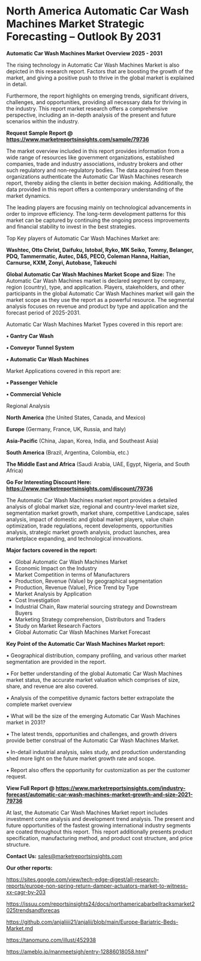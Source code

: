 # North America Automatic Car Wash Machines Market Strategic Forecasting – Outlook By 2031

<Strong> Automatic Car Wash Machines Market Overview 2025 - 2031</strong>

The rising technology in Automatic Car Wash Machines Market is also depicted in this research report. Factors that are boosting the growth of the market, and giving a positive push to thrive in the global market is explained in detail.

Furthermore, the report highlights on emerging trends, significant drivers, challenges, and opportunities, providing all necessary data for thriving in the industry. This report market research offers a comprehensive perspective, including an in-depth analysis of the present and future scenarios within the industry.

<strong>Request Sample Report @ <a href=https://www.marketreportsinsights.com/sample/79736>https://www.marketreportsinsights.com/sample/79736</a></strong>

The market overview included in this report provides information from a wide range of resources like government organizations, established companies, trade and industry associations, industry brokers and other such regulatory and non-regulatory bodies. The data acquired from these organizations authenticate the Automatic Car Wash Machines research report, thereby aiding the clients in better decision making. Additionally, the data provided in this report offers a contemporary understanding of the market dynamics.

The leading players are focusing mainly on technological advancements in order to improve efficiency. The long-term development patterns for this market can be captured by continuing the ongoing process improvements and financial stability to invest in the best strategies.

Top Key players of Automatic Car Wash Machines Market are:

<strong>Washtec, Otto Christ, Daifuku, Istobal, Ryko, MK Seiko, Tommy, Belanger, PDQ, Tammermatic, Autec, D&S, PECO, Coleman Hanna, Haitian, Carnurse, KXM, Zonyi, Autobase, Takeuchi</strong>

<strong><b>Global Automatic Car Wash Machines Market Scope and Size:</b></strong>
The Automatic Car Wash Machines market is declared segment by company, region (country), type, and application. Players, stakeholders, and other participants in the global Automatic Car Wash Machines market will gain the market scope as they use the report as a powerful resource. The segmental analysis focuses on revenue and product by type and application and the forecast period of 2025-2031.

Automatic Car Wash Machines Market Types covered in this report are:

<strong>• Gantry Car Wash

• Conveyor Tunnel System

• Automatic Car Wash Machines</strong>

Market Applications covered in this report are:

<strong>• Passenger Vehicle

• Commercial Vehicle</strong> 

Regional Analysis

<strong>North America</strong> (the United States, Canada, and Mexico)

<strong>Europe</strong> (Germany, France, UK, Russia, and Italy)

<strong>Asia-Pacific</strong> (China, Japan, Korea, India, and Southeast Asia)

<strong>South America</strong> (Brazil, Argentina, Colombia, etc.)

<strong>The Middle East and Africa</strong> (Saudi Arabia, UAE, Egypt, Nigeria, and South Africa)

<strong>Go For Interesting Discount Here: <a href=https://www.marketreportsinsights.com/discount/79736>https://www.marketreportsinsights.com/discount/79736</a></strong>

The Automatic Car Wash Machines market report provides a detailed analysis of global market size, regional and country-level market size, segmentation market growth, market share, competitive Landscape, sales analysis, impact of domestic and global market players, value chain optimization, trade regulations, recent developments, opportunities analysis, strategic market growth analysis, product launches, area marketplace expanding, and technological innovations.

<strong><b>Major factors covered in the report:</b></strong>
<ul>
  <li>Global Automatic Car Wash Machines Market </li>
  <li>Economic Impact on the Industry</li>
  <li>Market Competition in terms of Manufacturers</li>
  <li>Production, Revenue (Value) by geographical segmentation</li>
  <li>Production, Revenue (Value), Price Trend by Type</li>
  <li>Market Analysis by Application</li>
  <li>Cost Investigation</li>
  <li>Industrial Chain, Raw material sourcing strategy and Downstream Buyers</li>
  <li>Marketing Strategy comprehension, Distributors and Traders</li>
  <li>Study on Market Research Factors</li>
  <li>Global Automatic Car Wash Machines Market Forecast</li>
</ul>

<strong><b>Key Point of the Automatic Car Wash Machines Market report:</b></strong>

• Geographical distribution, company profiling, and various other market segmentation are provided in the report.

• For better understanding of the global Automatic Car Wash Machines market status, the accurate market valuation which comprises of size, share, and revenue are also covered.

• Analysis of the competitive dynamic factors better extrapolate the complete market overview

• What will be the size of the emerging Automatic Car Wash Machines market in 2031?

• The latest trends, opportunities and challenges, and growth drivers provide better construal of the Automatic Car Wash Machines Market.

• In-detail industrial analysis, sales study, and production understanding shed more light on the future market growth rate and scope.

• Report also offers the opportunity for customization as per the customer request.

<strong><b>View Full Report @ <a href=https://www.marketreportsinsights.com/industry-forecast/automatic-car-wash-machines-market-growth-and-size-2021-79736>https://www.marketreportsinsights.com/industry-forecast/automatic-car-wash-machines-market-growth-and-size-2021-79736</a></b></strong>


At last, the Automatic Car Wash Machines Market report includes investment come analysis and development trend analysis. The present and future opportunities of the fastest growing international industry segments are coated throughout this report. This report additionally presents product specification, manufacturing method, and product cost structure, and price structure.

<strong>Contact Us:</strong>
sales@marketreportsinsights.com

<strong>Our other reports:</strong>

<a href=https://sites.google.com/view/tech-edge-digest/all-research-reports/europe-non-spring-return-damper-actuators-market-to-witness-xx-cagr-by-203>https://sites.google.com/view/tech-edge-digest/all-research-reports/europe-non-spring-return-damper-actuators-market-to-witness-xx-cagr-by-203</a>

<a href=https://issuu.com/reportsinsights24/docs/northamericabarbellracksmarket2025trendsandforecas>https://issuu.com/reportsinsights24/docs/northamericabarbellracksmarket2025trendsandforecas</a>

<a href=https://github.com/anjaliiii21/anjalii/blob/main/Europe-Bariatric-Beds-Market.md>https://github.com/anjaliiii21/anjalii/blob/main/Europe-Bariatric-Beds-Market.md</a>

<a href=https://tanomuno.com/illust/452938>https://tanomuno.com/illust/452938</a>

<a href=https://ameblo.jp/manmeetsigh/entry-12886018058.html>https://ameblo.jp/manmeetsigh/entry-12886018058.html</a>"

